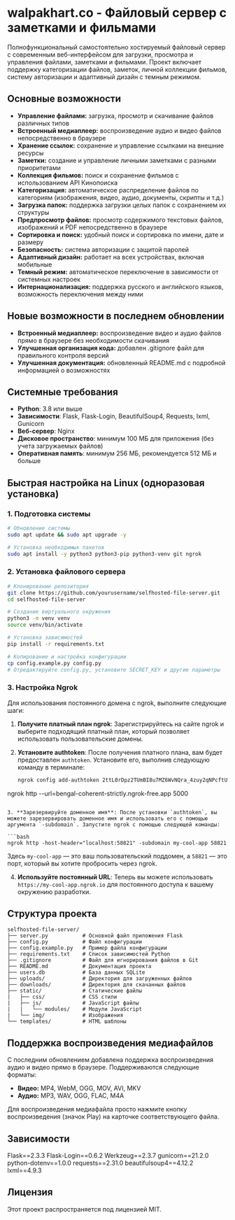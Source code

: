 # walpakhart.co - Файловый сервер с заметками и фильмами

Полнофункциональный самостоятельно хостируемый файловый сервер с современным веб-интерфейсом для загрузки, просмотра и управления файлами, заметками и фильмами. Проект включает поддержку категоризации файлов, заметок, личной коллекции фильмов, систему авторизации и адаптивный дизайн с темным режимом.

## Основные возможности

- **Управление файлами:** загрузка, просмотр и скачивание файлов различных типов
- **Встроенный медиаплеер:** воспроизведение аудио и видео файлов непосредственно в браузере
- **Хранение ссылок:** сохранение и управление ссылками на внешние ресурсы
- **Заметки:** создание и управление личными заметками с разными приоритетами
- **Коллекция фильмов:** поиск и сохранение фильмов с использованием API Кинопоиска
- **Категоризация:** автоматическое распределение файлов по категориям (изображения, видео, аудио, документы, скрипты и т.д.)
- **Загрузка папок:** поддержка загрузки целых папок с сохранением их структуры
- **Предпросмотр файлов:** просмотр содержимого текстовых файлов, изображений и PDF непосредственно в браузере
- **Сортировка и поиск:** удобный поиск и сортировка по имени, дате и размеру
- **Безопасность:** система авторизации с защитой паролей
- **Адаптивный дизайн:** работает на всех устройствах, включая мобильные
- **Темный режим:** автоматическое переключение в зависимости от системных настроек
- **Интернационализация:** поддержка русского и английского языков, возможность переключения между ними

## Новые возможности в последнем обновлении

- **Встроенный медиаплеер:** воспроизведение видео и аудио файлов прямо в браузере без необходимости скачивания
- **Улучшенная организация кода:** добавлен .gitignore файл для правильного контроля версий
- **Улучшенная документация:** обновленный README.md с подробной информацией о возможностях

## Системные требования

- **Python**: 3.8 или выше
- **Зависимости**: Flask, Flask-Login, BeautifulSoup4, Requests, lxml, Gunicorn
- **Веб-сервер**: Nginx
- **Дисковое пространство**: минимум 100 МБ для приложения (без учета загружаемых файлов)
- **Оперативная память**: минимум 256 МБ, рекомендуется 512 МБ и больше

## Быстрая настройка на Linux (одноразовая установка)

### 1. Подготовка системы

```bash
# Обновление системы
sudo apt update && sudo apt upgrade -y

# Установка необходимых пакетов
sudo apt install -y python3 python3-pip python3-venv git ngrok
```

### 2. Установка файлового сервера

```bash
# Клонирование репозитория
git clone https://github.com/yourusername/selfhosted-file-server.git
cd selfhosted-file-server

# Создание виртуального окружения
python3 -m venv venv
source venv/bin/activate

# Установка зависимостей
pip install -r requirements.txt

# Копирование и настройка конфигурации
cp config.example.py config.py
# Отредактируйте config.py, установите SECRET_KEY и другие параметры
```

### 3. Настройка Ngrok 

Для использования постоянного домена с ngrok, выполните следующие шаги:

1. **Получите платный план ngrok**: Зарегистрируйтесь на сайте ngrok и выберите подходящий платный план, который позволяет использовать пользовательские домены.

2. **Установите authtoken**: После получения платного плана, вам будет предоставлен `authtoken`. Установите его, выполнив следующую команду в терминале:

   ```bash
   ngrok config add-authtoken 2ttL0rDpz2TUmBI8u7MZ6WvNQra_4zuy2qNPcftUwRKwwy17G

ngrok http --url=bengal-coherent-strictly.ngrok-free.app 5000
   ```

3. **Зарезервируйте доменное имя**: После установки `authtoken`, вы можете зарезервировать доменное имя и использовать его с помощью аргумента `-subdomain`. Запустите ngrok с помощью следующей команды:

   ```bash
   ngrok http -host-header="localhost:58821" -subdomain my-cool-app 58821
   ```

   Здесь `my-cool-app` — это ваш пользовательский поддомен, а `58821` — это порт, который вы хотите пробросить через ngrok.

4. **Используйте постоянный URL**: Теперь вы можете использовать `https://my-cool-app.ngrok.io` для постоянного доступа к вашему окружению разработки.

## Структура проекта

```
selfhosted-file-server/
├── server.py           # Основной файл приложения Flask
├── config.py           # Файл конфигурации
├── config.example.py   # Пример файла конфигурации
├── requirements.txt    # Список зависимостей Python
├── .gitignore          # Файл для игнорирования файлов в Git
├── README.md           # Документация проекта
├── users.db            # База данных SQLite
├── uploads/            # Директория для загруженных файлов
├── downloads/          # Директория для скачанных файлов
├── static/             # Статические файлы
|   ├── css/            # CSS стили
|   ├── js/             # JavaScript файлы
|   |   └── modules/    # Модули JavaScript
|   └── img/            # Изображения
└── templates/          # HTML шаблоны
```

## Поддержка воспроизведения медиафайлов

С последним обновлением добавлена поддержка воспроизведения аудио и видео прямо в браузере. Поддерживаются следующие форматы:

- **Видео:** MP4, WebM, OGG, MOV, AVI, MKV
- **Аудио:** MP3, WAV, OGG, FLAC, M4A

Для воспроизведения медиафайла просто нажмите кнопку воспроизведения (значок Play) на карточке соответствующего файла.

## Зависимости

Flask==2.3.3
Flask-Login==0.6.2
Werkzeug==2.3.7
gunicorn==21.2.0
python-dotenv==1.0.0
requests==2.31.0
beautifulsoup4==4.12.2
lxml==4.9.3

## Лицензия

Этот проект распространяется под лицензией MIT.
